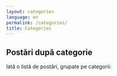 ```yaml
---
layout: categories
language: en
permalink: /categories/
title: Categories
---
```

## Postări după categorie
Iată o listă de postări, grupate pe categorii:
